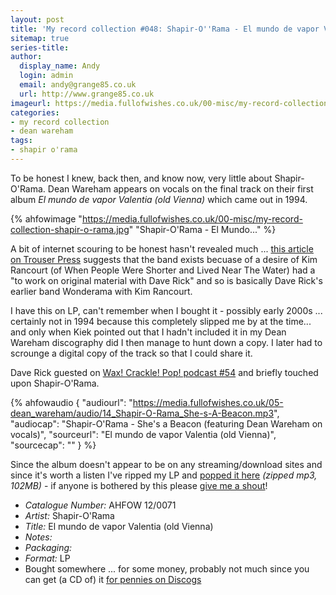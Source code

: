 ```yaml
---
layout: post
title: 'My record collection #048: Shapir-O''Rama - El mundo de vapor Valentia (old Vienna)'
sitemap: true
series-title:
author:
  display_name: Andy
  login: admin
  email: andy@grange85.co.uk
  url: http://www.grange85.co.uk
imageurl: https://media.fullofwishes.co.uk/00-misc/my-record-collection-shapir-o-rama.jpg
categories:
- my record collection
- dean wareham
tags:
- shapir o'rama
---
```

To be honest I knew, back then, and know now, very little about Shapir-O'Rama. Dean Wareham appears on vocals on the final track on their first album _El mundo de vapor Valentia (old Vienna)_ which came out in 1994.

{% ahfowimage "https://media.fullofwishes.co.uk/00-misc/my-record-collection-shapir-o-rama.jpg" "Shapir-O'Rama - El Mundo..." %}

A bit of internet scouring to be honest hasn't revealed much ... [this article on Trouser Press](https://trouserpress.com/reviews/when-people-were-shorter-and-lived-near-the-water/) suggests that the band exists becuase of a desire of Kim Rancourt (of When People Were Shorter and Lived Near The Water) had a "to work on original material with Dave Rick" and so is basically Dave Rick's earlier band Wonderama with Kim Rancourt.

I have this on LP, can't remember when I bought it - possibly early 2000s ... certainly not in 1994 because this completely slipped me by at the time... and only when Kiek pointed out that I hadn't included it in my Dean Wareham discography did I then manage to hunt down a copy. I later had to scrounge a digital copy of the track so that I could share it.

Dave Rick guested on [Wax! Crackle! Pop! podcast #54](https://www.mixcloud.com/wax_crackle_pop/wax-crackle-pop-54-mystical-shit-from-the-noo-yawk-underground-with-dave-rick-and-chris-xefos/) and briefly touched upon Shapir-O'Rama.

 {% ahfowaudio {
  "audiourl": "https://media.fullofwishes.co.uk/05-dean_wareham/audio/14_Shapir-O-Rama_She-s-A-Beacon.mp3",
  "audiocap": "Shapir-O'Rama - She's a Beacon (featuring Dean Wareham on vocals)",
  "sourceurl": "El mundo de vapor Valentia (old Vienna)",
  "sourcecap": ""
  } %}

Since the album doesn't appear to be on any streaming/download sites and since it's worth a listen I've ripped my LP and [popped it here](https://media.fullofwishes.co.uk/00-misc/my-record-collection/shapir-o-rama-el-mundo.zip) _(zipped mp3, 102MB)_ - if anyone is bothered by this please [give me a shout](https://www.fullofwishes.co.uk/about/)!

 - *Catalogue Number:* AHFOW 12/0071
 - *Artist:* Shapir-O'Rama
 - *Title:* El mundo de vapor Valentia (old Vienna)
 - *Notes:* 
 - *Packaging:* 
 - *Format:* LP
 - Bought somewhere ... for some money, probably not much since you can get (a CD of) it [for pennies on Discogs](https://www.discogs.com/sell/list?master_id=144546&ev=mb)
